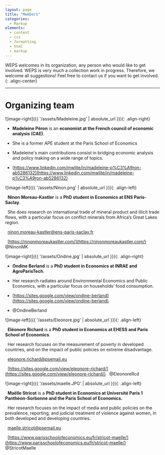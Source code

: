 ```yaml
---
layout: page
title: "Members"
categories:
  - Markup
elements:
  - content
  - css
  - formatting
  - html
  - markup  
---
```




WEPS welcomes in its organization, any person who would like to get involved. WEPS is very much a collection work in progress. Therefore, we welcome all suggestions! Feel free to contact us if you want to get involved.
{: .align-center}

-------------------------------------------------------------------------------------------------------------------------------------------------------------------

# Organizing team

![image-right]({{ '/assets/Madeleine.jpg' | absolute_url }}){: .align-right} 



  * **Madeleine Péron** is an **economist at the French council of economic analysis (CAE)**.
 
  * She is a former APE student at the Paris School of Economics

  * Madeleine's main contributions consist in bridging economic analysis and policy making on a wide range of topics.

  * <i class="fas fa-fw fa-link"></i> [https://www.linkedin.com/mwlite/in/madeleine-p%C3%A9ron-ab5286132](https://www.linkedin.com/mwlite/in/madeleine-p%C3%A9ron-ab5286132)









![image-left]({{ '/assets/Ninon.png' | absolute_url  }}){: .align-left} 



&nbsp;  **Ninon Moreau-Kastler** is a **PhD student in Economics at ENS Paris-Saclay**. 

&nbsp; She does research on international trade of mineral product and illicit trade flows, with a particular focus on conflict minerals from Africa’s Great Lakes region.

&nbsp; <i class="fa fa-envelope"></i> [ninon.moreau-kastler@ens-paris-saclay.fr](mailto:ninon.moreau-kastler@ens-paris-saclay.fr)  

&nbsp; <i class="fas fa-fw fa-link"></i> [https://ninonmoreaukastler.com/](https://ninonmoreaukastler.com/)
&nbsp; <i class="fab fa-fw fa-twitter-square"></i> @NinonMK











![image-right]({{ '/assets/Ondine.jpg' | absolute_url }}){: .align-right}  


  * **Ondine Berland** is a **PhD student in Economics at INRAE and AgroParisTech**. 

  * Her research radiates around Environmental Economics and Public Economics, with a particular focus on households’ food consumption. 

  * <i class="fas fa-fw fa-link"></i> [https://sites.google.com/view/ondine-berland](https://sites.google.com/view/ondine-berland)
  * <i class="fab fa-fw fa-twitter-square"></i> @OndineBerland 











![image-left]({{ '/assets/Eleonore.jpg' | absolute_url }}){: .align-left} 

&nbsp; **Eléonore Richard** is a **PhD student in Economics at EHESS and Paris School of Economics**. 

&nbsp; Her research focuses on the measurement of poverty in developed countries, and on the impact of public policies on extreme disadvantage.

&nbsp; <i class="fa fa-envelope"></i> [eleonore.richard@psemail.eu](eleonore.richard@psemail.eu)

&nbsp; <i class="fas fa-fw fa-link"></i> [https://sites.google.com/view/eleonore-richard/](https://sites.google.com/view/eleonore-richard/)
&nbsp; <i class="fab fa-fw fa-twitter-square"></i> @EleonoreRcd








![image-right]({{ '/assets/maelle.JPG' | absolute_url }}){: .align-left} 

&nbsp; **Maëlle Stricot** is a **PhD student in Economics at Université Paris 1 Panthéon-Sorbonne and the Paris School of Economics.**

&nbsp; Her research focuses on the impact of media and public policies on the prevalence, reporting, and judicial treatment of violence against women, in both developed and developing countries.

&nbsp; <i class="fa fa-envelope"></i> [maelle.stricot@psemail.eu](maelle.stricot@psemail.eu)

&nbsp; <i class="fas fa-fw fa-link"></i> [https://www.parisschoolofeconomics.eu/fr/stricot-maelle/](https://www.parisschoolofeconomics.eu/fr/stricot-maelle/)
&nbsp; <i class="fab fa-fw fa-twitter-square"></i> @StricotMaelle
